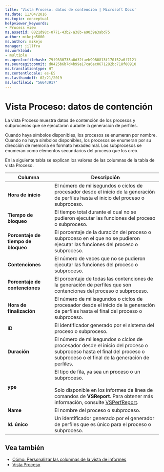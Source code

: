 ```yaml
---
title: 'Vista Proceso: datos de contención | Microsoft Docs'
ms.date: 11/04/2016
ms.topic: conceptual
helpviewer_keywords:
- Process view
ms.assetid: 8821d98c-0771-43b2-a38b-e9039a3abd75
author: mikejo5000
ms.author: mikejo
manager: jillfra
ms.workload:
- multiple
ms.openlocfilehash: 79f9330733a0d32faeb9980813f170f52a6f7121
ms.sourcegitcommit: d0425b6b7d4b99e17ca6ac0671282bc718f80910
ms.translationtype: HT
ms.contentlocale: es-ES
ms.lasthandoff: 02/21/2019
ms.locfileid: "56643917"
---
```

# <a name="process-view---contention-data"></a>Vista Proceso: datos de contención
La vista Proceso muestra datos de contención de los procesos y subprocesos que se ejecutaron durante la generación de perfiles.

 Cuando haya símbolos disponibles, los procesos se enumeran por nombre. Cuando no haya símbolos disponibles, los procesos se enumeran por su dirección de memoria en formato hexadecimal. Los subprocesos se enumeran como elementos secundarios del proceso que los creó.

 En la siguiente tabla se explican los valores de las columnas de la tabla de vista Proceso.

|Columna|Descripción|
|------------|-----------------|
|**Hora de inicio**|El número de milisegundos o ciclos de procesador desde el inicio de la generación de perfiles hasta el inicio del proceso o subproceso.|
|**Tiempo de bloqueo**|El tiempo total durante el cual no se pudieron ejecutar las funciones del proceso o subproceso.|
|**Porcentaje de tiempo de bloqueo**|El porcentaje de la duración del proceso o subproceso en el que no se pudieron ejecutar las funciones del proceso o subproceso.|
|**Contenciones**|El número de veces que no se pudieron ejecutar las funciones del proceso o subproceso.|
|**Porcentaje de contenciones**|El porcentaje de todas las contenciones de la generación de perfiles que son contenciones del proceso o subproceso.|
|**Hora de finalización**|El número de milisegundos o ciclos de procesador desde el inicio de la generación de perfiles hasta el final del proceso o subproceso.|
|**ID**|El identificador generado por el sistema del proceso o subproceso.|
|**Duración**|El número de milisegundos o ciclos de procesador desde el inicio del proceso o subproceso hasta el final del proceso o subproceso o el final de la generación de perfiles.|
|**ype**|El tipo de fila, ya sea un proceso o un subproceso.<br /><br /> Solo disponible en los informes de línea de comandos de **VSReport**. Para obtener más información, consulte [VSPerfReport](../profiling/vsperfreport.md).|
|**Name**|El nombre del proceso o subproceso.|
|**Id. único**|Un identificador generado por el generador de perfiles que es único para el proceso o subproceso.|

## <a name="see-also"></a>Vea también
- [Cómo: Personalizar las columnas de la vista de informes](../profiling/how-to-customize-report-view-columns.md)
- [Vista Proceso](../profiling/process-view.md)